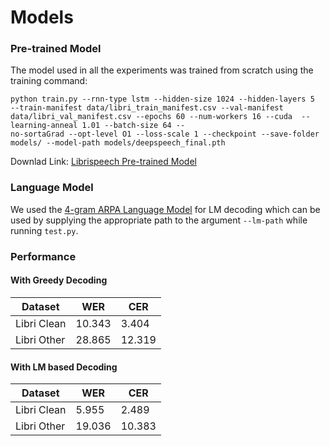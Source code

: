 # Models
### Pre-trained Model
The model used in all the experiments was trained from scratch using the training command:
```
python train.py --rnn-type lstm --hidden-size 1024 --hidden-layers 5  --train-manifest data/libri_train_manifest.csv --val-manifest data/libri_val_manifest.csv --epochs 60 --num-workers 16 --cuda  --learning-anneal 1.01 --batch-size 64 --
no-sortaGrad --opt-level O1 --loss-scale 1 --checkpoint --save-folder models/ --model-path models/deepspeech_final.pth 
```
Downlad Link: [Librispeech Pre-trained Model](https://drive.google.com/uc?export=download&id=1njvgwduXkJXx3-0cHenL3-vfY5oTGzK3)

### Language Model
We used the [4-gram ARPA Language Model](https://www.openslr.org/resources/11/4-gram.arpa.gz) for LM decoding which can be used by supplying the appropriate path to the argument `--lm-path` while running `test.py`.

### Performance

#### With Greedy Decoding
**Dataset** | **WER** | **CER**
--- | --- | ---
Libri Clean | 10.343 | 3.404
Libri Other | 28.865 | 12.319 

#### With LM based Decoding
**Dataset** | **WER** | **CER**
--- | --- | ---
Libri Clean | 5.955 | 2.489
Libri Other | 19.036 | 10.383 

